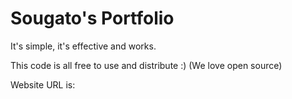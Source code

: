 # Sougato's Portfolio
It's simple, it's effective and works.

This code is all free to use and distribute :)
(We love open source)

Website URL is: 